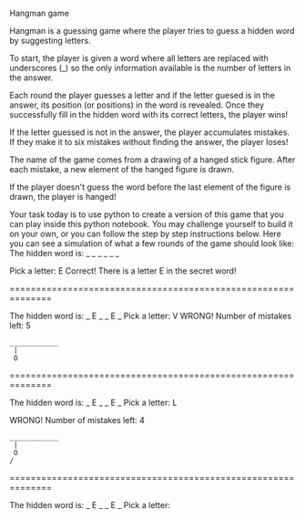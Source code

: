 Hangman game

Hangman is a guessing game where the player tries to guess a hidden word by suggesting letters.

To start, the player is given a word where all letters are replaced with underscores (_) so the only information available is the number of letters in the answer.

Each round the player guesses a letter and if the letter guesed is in the answer, its position (or positions) in the word is revealed. Once they successfully fill in the hidden word with its correct letters, the player wins!

If the letter guessed is not in the answer, the player accumulates mistakes. If they make it to six mistakes without finding the answer, the player loses!

The name of the game comes from a drawing of a hanged stick figure. After each mistake, a new element of the hanged figure is drawn.

If the player doesn't guess the word before the last element of the figure is drawn, the player is hanged!

Your task today is to use python to create a version of this game that you can play inside this python notebook. You may challenge yourself to build it on your own, or you can follow the step by step instructions below.
Here you can see a simulation of what a few rounds of the game should look like:
The hidden word is: _ _ _ _ _ _

Pick a letter:
E
Correct! There is a letter E in the secret word!

==============================================================

The hidden word is: _ E _ _ E _
Pick a letter:
V
WRONG! Number of mistakes left: 5

    ____________
     |
     O
==============================================================

The hidden word is: _ E _ _ E _
Pick a letter:
L

WRONG! Number of mistakes left: 4

    ____________
     |
     O
    /    
==============================================================

The hidden word is: _ E _ _ E _
Pick a letter:
